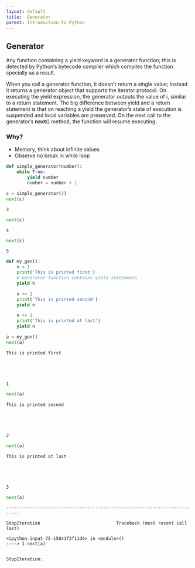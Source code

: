 ```yaml
---
layout: default
title:  Generator
parent: Introduction to Python
---
```


## Generator
Any function containing a yield keyword is a generator function; this is detected by Python’s bytecode compiler which compiles the function specially as a result.

When you call a generator function, it doesn’t return a single value; instead it returns a generator object that supports the iterator protocol. On executing the yield expression, the generator outputs the value of i, similar to a return statement. The big difference between yield and a return statement is that on reaching a yield the generator’s state of execution is suspended and local variables are preserved. On the next call to the generator’s __next__() method, the function will resume executing.

### Why?
+ Memory, think about infinite values
+ Observe no break in while loop


```python
def simple_generator(number):
    while True:
        yield number
        number = number + 1

```


```python
c = simple_generator(3)
next(c)
```




    3




```python
next(c)
```




    4




```python
next(c)
```




    5




```python
def my_gen():
    n = 1
    print('This is printed first')
    # Generator function contains yield statements
    yield n

    n += 1
    print('This is printed second')
    yield n

    n += 1
    print('This is printed at last')
    yield n
```


```python
a = my_gen()
next(a)
```

    This is printed first





    1




```python
next(a)
```

    This is printed second





    2




```python
next(a)
```

    This is printed at last





    3




```python
next(a)
```


    ---------------------------------------------------------------------------

    StopIteration                             Traceback (most recent call last)

    <ipython-input-75-15841f3f11d4> in <module>()
    ----> 1 next(a)


    StopIteration:
